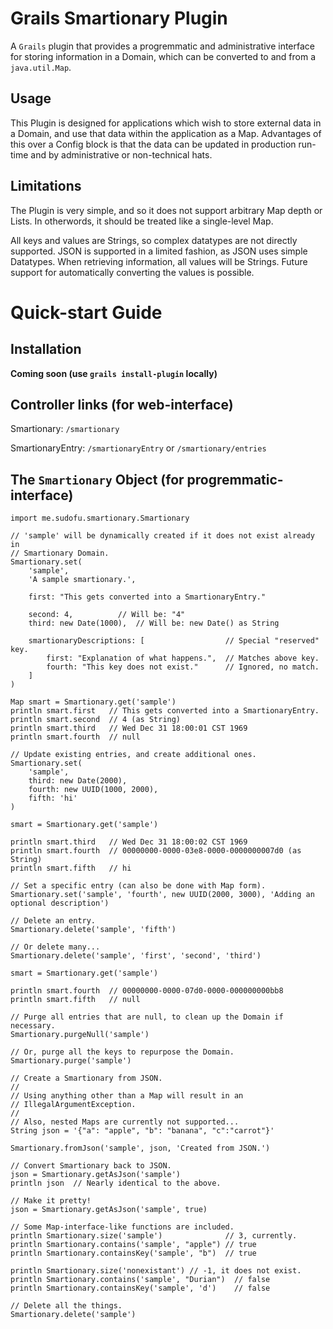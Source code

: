 # Grails Smartionary Plugin

A `Grails` plugin that provides a progremmatic and administrative interface
for storing information in a Domain, which can be converted to and from a
`java.util.Map`.

## Usage

This Plugin is designed for applications which wish to store external data in
a Domain, and use that data within the application as a Map. Advantages of this
over a Config block is that the data can be updated in production run-time and
by administrative or non-technical hats.

## Limitations

The Plugin is very simple, and so it does not support arbitrary Map depth or
Lists. In otherwords, it should be treated like a single-level Map. 

All keys and values are Strings, so complex datatypes are not directly 
supported. JSON is supported in a limited fashion, as JSON uses simple
Datatypes. When retrieving information, all values will be Strings. Future
support for automatically converting the values is possible.

# Quick-start Guide

## Installation

**Coming soon (use `grails install-plugin` locally)**

## Controller links (for web-interface)

Smartionary: `/smartionary`

SmartionaryEntry: `/smartionaryEntry` or `/smartionary/entries`

## The `Smartionary` Object (for progremmatic-interface)

    import me.sudofu.smartionary.Smartionary

    // 'sample' will be dynamically created if it does not exist already in
    // Smartionary Domain.
    Smartionary.set(
        'sample', 
        'A sample smartionary.',

        first: "This gets converted into a SmartionaryEntry."

        second: 4,          // Will be: "4"
        third: new Date(1000),  // Will be: new Date() as String

        smartionaryDescriptions: [                  // Special "reserved" key.
            first: "Explanation of what happens.",  // Matches above key.
            fourth: "This key does not exist."      // Ignored, no match.
        ]
    )

    Map smart = Smartionary.get('sample')
    println smart.first   // This gets converted into a SmartionaryEntry.
    println smart.second  // 4 (as String)
    println smart.third   // Wed Dec 31 18:00:01 CST 1969
    println smart.fourth  // null

    // Update existing entries, and create additional ones.
    Smartionary.set(
        'sample',
        third: new Date(2000),
        fourth: new UUID(1000, 2000),
        fifth: 'hi'
    )

    smart = Smartionary.get('sample')

    println smart.third   // Wed Dec 31 18:00:02 CST 1969
    println smart.fourth  // 00000000-0000-03e8-0000-0000000007d0 (as String)
    println smart.fifth   // hi

    // Set a specific entry (can also be done with Map form).
    Smartionary.set('sample', 'fourth', new UUID(2000, 3000), 'Adding an optional description')

    // Delete an entry.
    Smartionary.delete('sample', 'fifth')

    // Or delete many...
    Smartionary.delete('sample', 'first', 'second', 'third')

    smart = Smartionary.get('sample')

    println smart.fourth  // 00000000-0000-07d0-0000-000000000bb8
    println smart.fifth   // null

    // Purge all entries that are null, to clean up the Domain if necessary.
    Smartionary.purgeNull('sample')

    // Or, purge all the keys to repurpose the Domain.
    Smartionary.purge('sample')

    // Create a Smartionary from JSON.
    //
    // Using anything other than a Map will result in an 
    // IllegalArgumentException.
    //
    // Also, nested Maps are currently not supported...
    String json = '{"a": "apple", "b": "banana", "c":"carrot"}'

    Smartionary.fromJson('sample', json, 'Created from JSON.')

    // Convert Smartionary back to JSON.
    json = Smartionary.getAsJson('sample')
    println json  // Nearly identical to the above.

    // Make it pretty!
    json = Smartionary.getAsJson('sample', true)

    // Some Map-interface-like functions are included.
    println Smartionary.size('sample')              // 3, currently.
    println Smartionary.contains('sample', "apple") // true
    println Smartionary.containsKey('sample', "b")  // true

    println Smartionary.size('nonexistant') // -1, it does not exist.
    println Smartionary.contains('sample', "Durian")  // false
    println Smartionary.containsKey('sample', 'd')    // false

    // Delete all the things.
    Smartionary.delete('sample')
